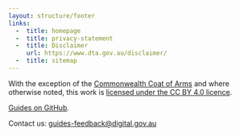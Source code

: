```yaml
---
layout: structure/footer
links:
  -  title: homepage  
  -  title: privacy-statement
  -  title: Disclaimer
     url: https://www.dta.gov.au/disclaimer/
  -  title: sitemap
---
```


With the exception of the [Commonwealth Coat of Arms](https://www.dpmc.gov.au/government/commonwealth-coat-arms) and where otherwise noted, this work is
[licensed under the CC BY 4.0 licence](https://creativecommons.org/licenses/by/4.0/).

[Guides on GitHub](https://github.com/govau/service-manual/).

Contact us: [guides-feedback@digital.gov.au](mailto:guides-feedback@digital.gov.au)
